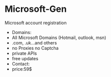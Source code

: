 # Microsoft-Gen 
Microsoft account registration 
- Domains:
- All Microsoft Domains
(Hotmail, outlook, msn)
- .com, .uk...and others
- no Proxies no Captcha
- private APIs
- free updates
- Contact:
- price:59$
